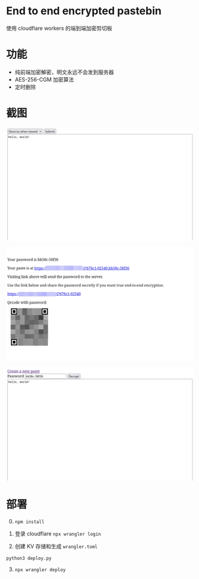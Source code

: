 # End to end encrypted pastebin

使用 cloudflare workers 的端到端加密剪切板

# 功能

- 纯前端加密解密，明文永远不会发到服务器
- AES-256-CGM 加密算法
- 定时删除

# 截图

![创建](https://github.com/sduoduo233/secure-pastebin/raw/master/screenshots/1.webp)

![分享](https://github.com/sduoduo233/secure-pastebin/raw/master/screenshots/2.webp)

![浏览](https://github.com/sduoduo233/secure-pastebin/raw/master/screenshots/3.webp)

# 部署

0. `npm install`

1. 登录 cloudflare `npx wrangler login`

2. 创建 KV 存储和生成 `wrangler.toml`

```
python3 deploy.py
```

3. `npx wrangler deploy`